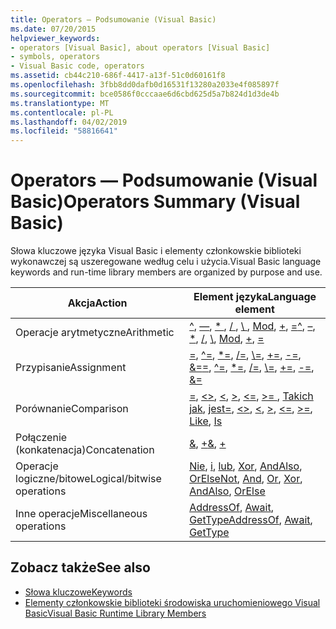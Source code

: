 ```yaml
---
title: Operators — Podsumowanie (Visual Basic)
ms.date: 07/20/2015
helpviewer_keywords:
- operators [Visual Basic], about operators [Visual Basic]
- symbols, operators
- Visual Basic code, operators
ms.assetid: cb44c210-686f-4417-a13f-51c0d60161f8
ms.openlocfilehash: 3fbb8dd0dafb0d16531f13280a2033e4f085897f
ms.sourcegitcommit: bce0586f0cccaae6d6cbd625d5a7b824d1d3de4b
ms.translationtype: MT
ms.contentlocale: pl-PL
ms.lasthandoff: 04/02/2019
ms.locfileid: "58816641"
---
```

# <a name="operators-summary-visual-basic"></a><span data-ttu-id="3a536-102">Operators — Podsumowanie (Visual Basic)</span><span class="sxs-lookup"><span data-stu-id="3a536-102">Operators Summary (Visual Basic)</span></span>
<span data-ttu-id="3a536-103">Słowa kluczowe języka Visual Basic i elementy członkowskie biblioteki wykonawczej są uszeregowane według celu i użycia.</span><span class="sxs-lookup"><span data-stu-id="3a536-103">Visual Basic language keywords and run-time library members are organized by purpose and use.</span></span>  
  
|<span data-ttu-id="3a536-104">Akcja</span><span class="sxs-lookup"><span data-stu-id="3a536-104">Action</span></span>|<span data-ttu-id="3a536-105">Element języka</span><span class="sxs-lookup"><span data-stu-id="3a536-105">Language element</span></span>|  
|------------|----------------------|  
|<span data-ttu-id="3a536-106">Operacje arytmetyczne</span><span class="sxs-lookup"><span data-stu-id="3a536-106">Arithmetic</span></span>|<span data-ttu-id="3a536-107">[^](../../../visual-basic/language-reference/operators/exponentiation-operator.md), [—](../../../visual-basic/language-reference/operators/subtraction-operator.md), [ \* ](../../../visual-basic/language-reference/operators/multiplication-operator.md), [ / ](../../../visual-basic/language-reference/operators/floating-point-division-operator.md), [ \\ ](../../../visual-basic/language-reference/operators/integer-division-operator.md), [Mod](../../../visual-basic/language-reference/operators/mod-operator.md), [+](../../../visual-basic/language-reference/operators/addition-operator.md), [=](../../../visual-basic/language-reference/operators/assignment-operator.md)</span><span class="sxs-lookup"><span data-stu-id="3a536-107">[^](../../../visual-basic/language-reference/operators/exponentiation-operator.md), [–](../../../visual-basic/language-reference/operators/subtraction-operator.md), [\*](../../../visual-basic/language-reference/operators/multiplication-operator.md), [/](../../../visual-basic/language-reference/operators/floating-point-division-operator.md), [\\](../../../visual-basic/language-reference/operators/integer-division-operator.md), [Mod](../../../visual-basic/language-reference/operators/mod-operator.md), [+](../../../visual-basic/language-reference/operators/addition-operator.md), [=](../../../visual-basic/language-reference/operators/assignment-operator.md)</span></span>|  
|<span data-ttu-id="3a536-108">Przypisanie</span><span class="sxs-lookup"><span data-stu-id="3a536-108">Assignment</span></span>|<span data-ttu-id="3a536-109">[=](../../../visual-basic/language-reference/operators/assignment-operator.md), [^=](../../../visual-basic/language-reference/operators/exponentiation-assignment-operator.md), [\*=](../../../visual-basic/language-reference/operators/multiplication-assignment-operator.md), [/=](../../../visual-basic/language-reference/operators/floating-point-division-assignment-operator.md), [\\=](../../../visual-basic/language-reference/operators/integer-division-assignment-operator.md), [+=](../../../visual-basic/language-reference/operators/addition-assignment-operator.md), [-=](../../../visual-basic/language-reference/operators/subtraction-assignment-operator.md), [&=](../../../visual-basic/language-reference/operators/and-assignment-operator.md)</span><span class="sxs-lookup"><span data-stu-id="3a536-109">[=](../../../visual-basic/language-reference/operators/assignment-operator.md), [^=](../../../visual-basic/language-reference/operators/exponentiation-assignment-operator.md), [\*=](../../../visual-basic/language-reference/operators/multiplication-assignment-operator.md), [/=](../../../visual-basic/language-reference/operators/floating-point-division-assignment-operator.md), [\\=](../../../visual-basic/language-reference/operators/integer-division-assignment-operator.md), [+=](../../../visual-basic/language-reference/operators/addition-assignment-operator.md), [-=](../../../visual-basic/language-reference/operators/subtraction-assignment-operator.md), [&=](../../../visual-basic/language-reference/operators/and-assignment-operator.md)</span></span>|  
|<span data-ttu-id="3a536-110">Porównanie</span><span class="sxs-lookup"><span data-stu-id="3a536-110">Comparison</span></span>|<span data-ttu-id="3a536-111">[=](../../../visual-basic/language-reference/operators/comparison-operators.md), [<>](../../../visual-basic/language-reference/operators/comparison-operators.md), [\<](../../../visual-basic/language-reference/operators/comparison-operators.md), [>](../../../visual-basic/language-reference/operators/comparison-operators.md), [\<=](../../../visual-basic/language-reference/operators/comparison-operators.md), [ >= ](../../../visual-basic/language-reference/operators/comparison-operators.md), [Takich jak](../../../visual-basic/language-reference/operators/like-operator.md), [jest](../../../visual-basic/language-reference/operators/is-operator.md)</span><span class="sxs-lookup"><span data-stu-id="3a536-111">[=](../../../visual-basic/language-reference/operators/comparison-operators.md), [<>](../../../visual-basic/language-reference/operators/comparison-operators.md), [\<](../../../visual-basic/language-reference/operators/comparison-operators.md), [>](../../../visual-basic/language-reference/operators/comparison-operators.md), [\<=](../../../visual-basic/language-reference/operators/comparison-operators.md), [>=](../../../visual-basic/language-reference/operators/comparison-operators.md), [Like](../../../visual-basic/language-reference/operators/like-operator.md), [Is](../../../visual-basic/language-reference/operators/is-operator.md)</span></span>|  
|<span data-ttu-id="3a536-112">Połączenie (konkatenacja)</span><span class="sxs-lookup"><span data-stu-id="3a536-112">Concatenation</span></span>|<span data-ttu-id="3a536-113">[&](../../../visual-basic/language-reference/operators/concatenation-operator.md), [+](../../../visual-basic/language-reference/operators/addition-operator.md)</span><span class="sxs-lookup"><span data-stu-id="3a536-113">[&](../../../visual-basic/language-reference/operators/concatenation-operator.md), [+](../../../visual-basic/language-reference/operators/addition-operator.md)</span></span>|  
|<span data-ttu-id="3a536-114">Operacje logiczne/bitowe</span><span class="sxs-lookup"><span data-stu-id="3a536-114">Logical/bitwise operations</span></span>|<span data-ttu-id="3a536-115">[Nie](../../../visual-basic/language-reference/operators/not-operator.md), [i](../../../visual-basic/language-reference/operators/and-operator.md), [lub](../../../visual-basic/language-reference/operators/or-operator.md), [Xor](../../../visual-basic/language-reference/operators/xor-operator.md), [AndAlso](../../../visual-basic/language-reference/operators/andalso-operator.md), [OrElse](../../../visual-basic/language-reference/operators/orelse-operator.md)</span><span class="sxs-lookup"><span data-stu-id="3a536-115">[Not](../../../visual-basic/language-reference/operators/not-operator.md), [And](../../../visual-basic/language-reference/operators/and-operator.md), [Or](../../../visual-basic/language-reference/operators/or-operator.md), [Xor](../../../visual-basic/language-reference/operators/xor-operator.md), [AndAlso](../../../visual-basic/language-reference/operators/andalso-operator.md), [OrElse](../../../visual-basic/language-reference/operators/orelse-operator.md)</span></span>|  
|<span data-ttu-id="3a536-116">Inne operacje</span><span class="sxs-lookup"><span data-stu-id="3a536-116">Miscellaneous operations</span></span>|<span data-ttu-id="3a536-117">[AddressOf](../../../visual-basic/language-reference/operators/addressof-operator.md), [Await](../../../visual-basic/language-reference/operators/await-operator.md), [GetType](../../../visual-basic/language-reference/operators/gettype-operator.md)</span><span class="sxs-lookup"><span data-stu-id="3a536-117">[AddressOf](../../../visual-basic/language-reference/operators/addressof-operator.md), [Await](../../../visual-basic/language-reference/operators/await-operator.md), [GetType](../../../visual-basic/language-reference/operators/gettype-operator.md)</span></span>|  
  
## <a name="see-also"></a><span data-ttu-id="3a536-118">Zobacz także</span><span class="sxs-lookup"><span data-stu-id="3a536-118">See also</span></span>

- [<span data-ttu-id="3a536-119">Słowa kluczowe</span><span class="sxs-lookup"><span data-stu-id="3a536-119">Keywords</span></span>](../../../visual-basic/language-reference/keywords/index.md)
- [<span data-ttu-id="3a536-120">Elementy członkowskie biblioteki środowiska uruchomieniowego Visual Basic</span><span class="sxs-lookup"><span data-stu-id="3a536-120">Visual Basic Runtime Library Members</span></span>](../../../visual-basic/language-reference/runtime-library-members.md)

